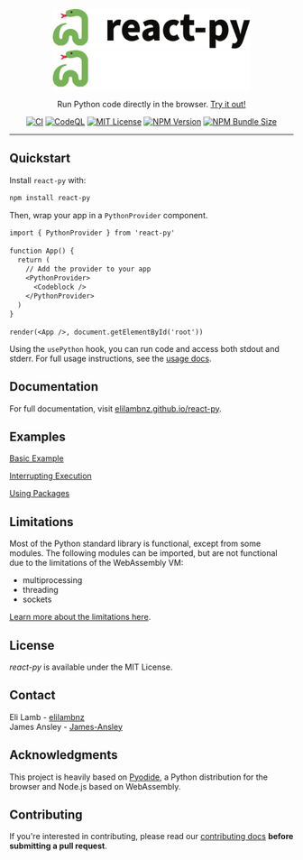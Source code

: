 <p align="center">
  <a href="https://elilambnz.github.io/react-py/#gh-light-mode-only" target="_blank">
    <img src="./.github/logo-light.png" alt="react-py" width="350" height="70">
  </a>
  <a href="https://elilambnz.github.io/react-py/#gh-dark-mode-only" target="_blank">
    <img src="./.github/logo-dark.png" alt="react-py" width="350" height="70">
  </a>
</p>

<p align="center">
  Run Python code directly in the browser. <a href="https://elilambnz.github.io/react-py">Try it out!</a>
</p>

<p align="center">
  <a href="https://github.com/elilambnz/react-py/actions?query=workflow%3ACI+branch%3Amain"><img src="https://img.shields.io/github/workflow/status/elilambnz/react-py/CI?style=flat-square&amp;label=CI" alt="CI"></a>
  <a href="https://github.com/elilambnz/react-py/actions?query=workflow%3ACodeQL+branch%3Amain"><img src="https://img.shields.io/github/workflow/status/elilambnz/react-py/CodeQL?style=flat-square&amp;label=CodeQL" alt="CodeQL"></a>
  <a href="https://github.com/elilambnz/react-py/blob/main/LICENSE.md"><img src="https://img.shields.io/npm/l/react-py?style=flat-square" alt="MIT License"></a>
  <a href="https://www.npmjs.com/package/react-py"><img src="https://img.shields.io/npm/v/react-py?style=flat-square" alt="NPM Version"></a>
  <a href="https://bundlephobia.com/package/react-py"><img src="https://img.shields.io/bundlephobia/min/react-py?style=flat-square" alt="NPM Bundle Size"></a>
</p>

---

## Quickstart

Install `react-py` with:

```sh
npm install react-py
```

Then, wrap your app in a `PythonProvider` component.

```tsx
import { PythonProvider } from 'react-py'

function App() {
  return (
    // Add the provider to your app
    <PythonProvider>
      <Codeblock />
    </PythonProvider>
  )
}

render(<App />, document.getElementById('root'))
```

Using the `usePython` hook, you can run code and access both stdout and stderr. For full usage instructions, see the [usage docs](https://elilambnz.github.io/react-py/docs/introduction/usage).

## Documentation

For full documentation, visit [elilambnz.github.io/react-py](https://elilambnz.github.io/react-py/).

## Examples

[Basic Example](https://elilambnz.github.io/react-py/docs/examples/basic-example)

[Interrupting Execution](https://elilambnz.github.io/react-py/docs/examples/interrupting-execution)

[Using Packages](https://elilambnz.github.io/react-py/docs/examples/using-packages)

## Limitations

Most of the Python standard library is functional, except from some modules. The following modules can be imported, but are not functional due to the limitations of the WebAssembly VM:

- multiprocessing
- threading
- sockets

[Learn more about the limitations here](https://pyodide.org/en/stable/usage/wasm-constraints.html).

## License

_react-py_ is available under the MIT License.

## Contact

Eli Lamb - [elilambnz](https://github.com/elilambnz)  
James Ansley - [James-Ansley](https://github.com/James-Ansley)

## Acknowledgments

This project is heavily based on [Pyodide](https://pyodide.org/), a Python distribution for the browser and Node.js based on WebAssembly.

## Contributing

If you're interested in contributing, please read our [contributing docs](https://github.com/elilambnz/react-py/blob/master/CONTRIBUTING.md) **before submitting a pull request**.
